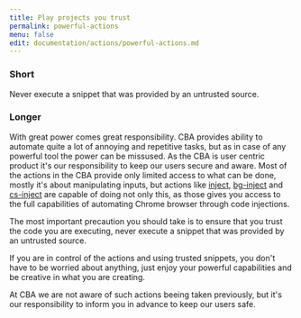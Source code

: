 ```yaml
---
title: Play projects you trust
permalink: powerful-actions
menu: false
edit: documentation/actions/powerful-actions.md
---
```


### Short
Never execute a snippet that was provided by an untrusted source.

### Longer

With great power comes great responsibility. CBA provides ability to automate
quite a lot of annoying and repetitive tasks, but as in case of any powerful
tool the power can be missused. As the CBA is user centric product it's our
responsibility to keep our users secure and aware. Most of the actions in the
CBA provide only limited access to what can be done, mostly it's about
manipulating inputs, but actions like [inject](/inject), [bg-inject](/bg-inject)
and [cs-inject](/inject-cs) are capable of doing not only this, as those gives
you access to the full capabilities of automating Chrome browser through code
injections.

The most important precaution you should take is to ensure that you trust the
code you are executing, never execute a snippet that was provided by an
untrusted source.

If you are in control of the actions and using trusted snippets, you don't have
to be worried about anything, just enjoy your powerful capabilities and be
creative in what you are creating.

At CBA we are not aware of such actions beeing taken previously, but it's our
responsibility to inform you in advance to keep our users safe.

